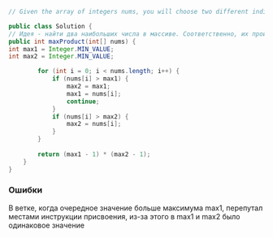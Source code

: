 ```java
// Given the array of integers nums, you will choose two different indices i and j of that array. Return the maximum value of (nums[i]-1)*(nums[j]-1).

public class Solution {
// Идея - найти два наибольших числа в массиве. Соответственно, их произведение будет максимальным
public int maxProduct(int[] nums) {
int max1 = Integer.MIN_VALUE;
int max2 = Integer.MIN_VALUE;

        for (int i = 0; i < nums.length; i++) {
            if (nums[i] > max1) {
                max2 = max1;
                max1 = nums[i];
                continue;
            }
            if (nums[i] > max2) {
                max2 = nums[i];
            }
        }
        
        return (max1 - 1) * (max2 - 1);
    }
}
```

### Ошибки
В ветке, когда очередное значение больше максимума max1, перепутал местами инструкции присвоения,
из-за этого в max1 и max2 было одинаковое значение